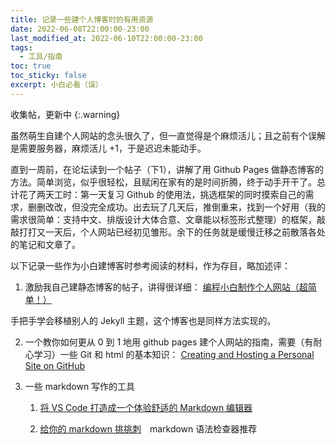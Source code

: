 ```yaml
---
title: 记录一些建个人博客时的有用资源
date: 2022-06-08T22:00:00-23:00
last_modified_at: 2022-06-10T22:00:00-23:00
tags:
  - 工具/指南
toc: true
toc_sticky: false
excerpt: 小白必看（误）
---
```

收集帖，更新中
{:.warning}

虽然萌生自建个人网站的念头很久了，但一直觉得是个麻烦活儿；且之前有个误解是需要服务器，麻烦活儿 +1，于是迟迟未能动手。

直到一周前，在论坛读到一个帖子（下1），讲解了用 Github Pages 做静态博客的方法。简单浏览，似乎很轻松，且赋闲在家有的是时间折腾，终于动手开干了。总计花了两天工时：第一天复习 Github 的使用法，挑选框架的同时摸索自己的需求，删删改改，但没完全成功。出去玩了几天后，推倒重来，找到一个好用（我的需求很简单：支持中文、排版设计大体合意、文章能以标签形式整理）的框架，敲敲打打又一天后，个人网站已经初见雏形。余下的任务就是缓慢迁移之前散落各处的笔记和文章了。

以下记录一些作为小白建博客时参考阅读的材料，作为存目，略加述评：

1. 激励我自己建静态博客的帖子，讲得很详细：
[编程小白制作个人网站（超简单！）](https://womenoverseas.com/t/topic/17528/9)

手把手学会移植别人的 Jekyll 主题，这个博客也是同样方法实现的。

2. 一个教你如何更从 0 到 1 地用 github pages 建个人网站的指南，需要（有耐心学习）一些 Git 和 html 的基本知识：
[Creating and Hosting a Personal Site on GitHub](http://jmcglone.com/guides/github-pages/)

3. 一些 markdown 写作的工具

   1. [将 VS Code 打造成一个体验舒适的 Markdown 编辑器](https://blog.bugimg.com/works/vscode-to-markdown-editor.html)
   
   2.  [给你的 markdown 挑挑刺](https://type.cyhsu.xyz/2022/03/markdown-linter-a-primer/)　markdown 语法检查器推荐
